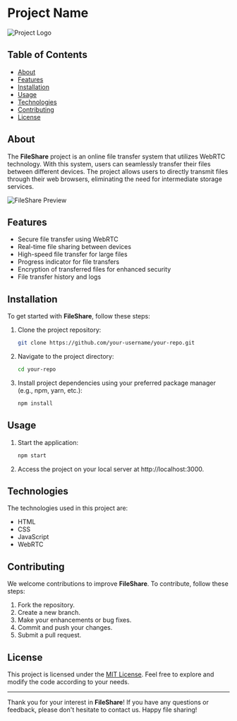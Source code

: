 
# Project Name

![Project Logo](path/to/logo.png)

## Table of Contents

- [About](#about)
- [Features](#features)
- [Installation](#installation)
- [Usage](#usage)
- [Technologies](#technologies)
- [Contributing](#contributing)
- [License](#license)

## About

The **FileShare** project is an online file transfer system that utilizes WebRTC technology. With this system, users can seamlessly transfer their files between different devices. The project allows users to directly transmit files through their web browsers, eliminating the need for intermediate storage services.

![FileShare Preview](path/to/preview.png)

## Features

- Secure file transfer using WebRTC
- Real-time file sharing between devices
- High-speed file transfer for large files
- Progress indicator for file transfers
- Encryption of transferred files for enhanced security
- File transfer history and logs

## Installation

To get started with **FileShare**, follow these steps:

1. Clone the project repository:
   ```bash
   git clone https://github.com/your-username/your-repo.git
   ```

2. Navigate to the project directory:
   ```bash
   cd your-repo
   ```

3. Install project dependencies using your preferred package manager (e.g., npm, yarn, etc.):
   ```bash
   npm install
   ```

## Usage

1. Start the application:
   ```bash
   npm start
   ```

2. Access the project on your local server at http://localhost:3000.

## Technologies

The technologies used in this project are:

- HTML
- CSS
- JavaScript
- WebRTC

## Contributing

We welcome contributions to improve **FileShare**. To contribute, follow these steps:

1. Fork the repository.
2. Create a new branch.
3. Make your enhancements or bug fixes.
4. Commit and push your changes.
5. Submit a pull request.

## License

This project is licensed under the [MIT License](LICENSE). Feel free to explore and modify the code according to your needs.

---

Thank you for your interest in **FileShare**! If you have any questions or feedback, please don't hesitate to contact us. Happy file sharing!
